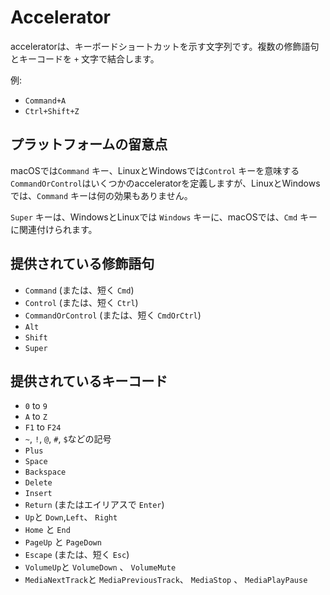 # Accelerator

acceleratorは、キーボードショートカットを示す文字列です。複数の修飾語句とキーコードを `+` 文字で結合します。

例:

* `Command+A`
* `Ctrl+Shift+Z`

## プラットフォームの留意点


macOSでは`Command` キー、LinuxとWindowsでは`Control` キーを意味する`CommandOrControl`はいくつかのacceleratorを定義しますが、LinuxとWindowsでは、`Command` キーは何の効果もありません。

 `Super` キーは、WindowsとLinuxでは `Windows` キーに、macOSでは、`Cmd` キーに関連付けられます。

## 提供されている修飾語句

* `Command` (または、短く `Cmd`)
* `Control` (または、短く `Ctrl`)
* `CommandOrControl` (または、短く `CmdOrCtrl`)
* `Alt`
* `Shift`
* `Super`

## 提供されているキーコード

* `0` to `9`
* `A` to `Z`
* `F1` to `F24`
* `~`, `!`, `@`, `#`, `$`などの記号
* `Plus`
* `Space`
* `Backspace`
* `Delete`
* `Insert`
* `Return` (またはエイリアスで `Enter`)
* `Up`と `Down`,`Left`、 `Right`
* `Home` と `End`
* `PageUp` と `PageDown`
* `Escape` (または、短く `Esc`)
* `VolumeUp`と `VolumeDown` 、 `VolumeMute`
* `MediaNextTrack`と `MediaPreviousTrack`、 `MediaStop` 、 `MediaPlayPause`
